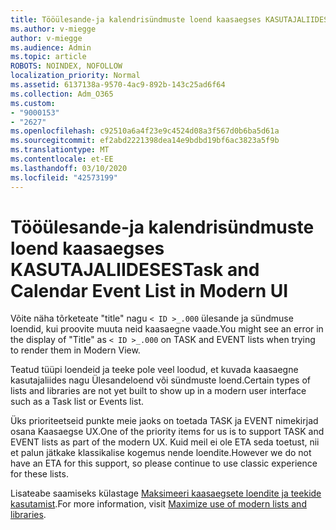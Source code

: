 ```yaml
---
title: Tööülesande-ja kalendrisündmuste loend kaasaegses KASUTAJALIIDESES
ms.author: v-miegge
author: v-miegge
ms.audience: Admin
ms.topic: article
ROBOTS: NOINDEX, NOFOLLOW
localization_priority: Normal
ms.assetid: 6137138a-9570-4ac9-892b-143c25ad6f64
ms.collection: Adm_O365
ms.custom:
- "9000153"
- "2627"
ms.openlocfilehash: c92510a6a4f23e9c4524d08a3f567d0b6ba5d61a
ms.sourcegitcommit: ef2abd2221398dea14e9bdbd19bf6ac3823a5f9b
ms.translationtype: MT
ms.contentlocale: et-EE
ms.lasthandoff: 03/10/2020
ms.locfileid: "42573199"
---
```

# <a name="task-and-calendar-event-list-in-modern-ui"></a><span data-ttu-id="47644-102">Tööülesande-ja kalendrisündmuste loend kaasaegses KASUTAJALIIDESES</span><span class="sxs-lookup"><span data-stu-id="47644-102">Task and Calendar Event List in Modern UI</span></span>

<span data-ttu-id="47644-103">Võite näha tõrketeate "title" nagu `< ID >_.000` ülesande ja sündmuse loendid, kui proovite muuta neid kaasaegne vaade.</span><span class="sxs-lookup"><span data-stu-id="47644-103">You might see an error in the display of "Title" as `< ID >_.000` on TASK and EVENT lists when trying to render them in Modern View.</span></span>

<span data-ttu-id="47644-104">Teatud tüüpi loendeid ja teeke pole veel loodud, et kuvada kaasaegne kasutajaliides nagu Ülesandeloend või sündmuste loend.</span><span class="sxs-lookup"><span data-stu-id="47644-104">Certain types of lists and libraries are not yet built to show up in a modern user interface such as a Task list or Events list.</span></span>

<span data-ttu-id="47644-105">Üks prioriteetseid punkte meie jaoks on toetada TASK ja EVENT nimekirjad osana Kaasaegse UX.</span><span class="sxs-lookup"><span data-stu-id="47644-105">One of the priority items for us is to support TASK and EVENT lists as part of the modern UX.</span></span> <span data-ttu-id="47644-106">Kuid meil ei ole ETA seda toetust, nii et palun jätkake klassikalise kogemus nende loendite.</span><span class="sxs-lookup"><span data-stu-id="47644-106">However we do not have an ETA for this support, so please continue to use classic experience for these lists.</span></span>

<span data-ttu-id="47644-107">Lisateabe saamiseks külastage [Maksimeeri kaasaegsete loendite ja teekide kasutamist](https://docs.microsoft.com/sharepoint/dev/transform/modernize-userinterface-lists-and-libraries).</span><span class="sxs-lookup"><span data-stu-id="47644-107">For more information, visit [Maximize use of modern lists and libraries](https://docs.microsoft.com/sharepoint/dev/transform/modernize-userinterface-lists-and-libraries).</span></span>
